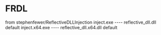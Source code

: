# FRDL
from stephenfewer/ReflectiveDLLInjection
inject.exe      ---- reflective_dll.dll       default
inject.x64.exe  ---- reflective_dll.x64.dll   default
